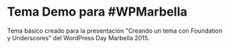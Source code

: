 Tema Demo para #WPMarbella
===

Tema básico creado para la presentación "Creando un tema con Foundation y Underscores" del WordPress Day Marbella 2015.


